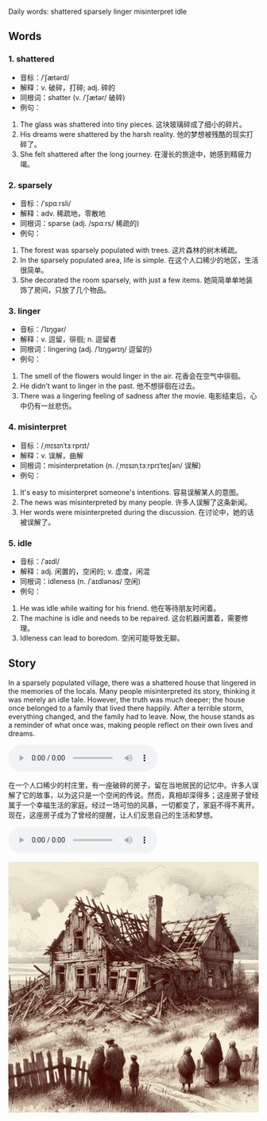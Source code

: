 Daily words: shattered sparsely linger misinterpret idle

## Words
### 1. shattered
- 音标：/ˈʃætərd/ <span style="cursor: pointer;" onclick="document.getElementById('audio-player-1').play()"><i class="fas fa-volume-up"></i></span>
<audio id="audio-player-1" src="audios/words/shattered.mp3" style="display:none;"></audio>
- 解释：v. 破碎，打碎; adj. 碎的
- 同根词：shatter (v. /ˈʃætər/ 破碎)
- 例句：
1. The glass was shattered into tiny pieces.  这块玻璃碎成了细小的碎片。
2. His dreams were shattered by the harsh reality.  他的梦想被残酷的现实打碎了。
3. She felt shattered after the long journey.  在漫长的旅途中，她感到精疲力竭。

### 2. sparsely
- 音标：/ˈspɑːrsli/ <span style="cursor: pointer;" onclick="document.getElementById('audio-player-2').play()"><i class="fas fa-volume-up"></i></span>
<audio id="audio-player-2" src="audios/words/sparsely.mp3" style="display:none;"></audio>
- 解释：adv. 稀疏地，零散地
- 同根词：sparse (adj. /spɑːrs/ 稀疏的)
- 例句：
1. The forest was sparsely populated with trees.  这片森林的树木稀疏。
2. In the sparsely populated area, life is simple.  在这个人口稀少的地区，生活很简单。
3. She decorated the room sparsely, with just a few items.  她简简单单地装饰了房间，只放了几个物品。

### 3. linger
- 音标：/ˈlɪŋɡər/ <span style="cursor: pointer;" onclick="document.getElementById('audio-player-3').play()"><i class="fas fa-volume-up"></i></span>
<audio id="audio-player-3" src="audios/words/linger.mp3" style="display:none;"></audio>
- 解释：v. 逗留，徘徊; n. 逗留者
- 同根词：lingering (adj. /ˈlɪŋɡərɪŋ/ 逗留的)
- 例句：
1. The smell of the flowers would linger in the air.  花香会在空气中徘徊。
2. He didn’t want to linger in the past.  他不想徘徊在过去。
3. There was a lingering feeling of sadness after the movie.  电影结束后，心中仍有一丝悲伤。

### 4. misinterpret
- 音标：/ˌmɪsɪnˈtɜːrprɪt/ <span style="cursor: pointer;" onclick="document.getElementById('audio-player-4').play()"><i class="fas fa-volume-up"></i></span>
<audio id="audio-player-4" src="audios/words/misinterpret.mp3" style="display:none;"></audio>
- 解释：v. 误解，曲解
- 同根词：misinterpretation (n. /ˌmɪsɪnˌtɜːrprɪˈteɪʃən/ 误解)
- 例句：
1. It's easy to misinterpret someone's intentions.  容易误解某人的意图。
2. The news was misinterpreted by many people.  许多人误解了这条新闻。
3. Her words were misinterpreted during the discussion.  在讨论中，她的话被误解了。

### 5. idle
- 音标：/ˈaɪdl/ <span style="cursor: pointer;" onclick="document.getElementById('audio-player-5').play()"><i class="fas fa-volume-up"></i></span>
<audio id="audio-player-5" src="audios/words/idle.mp3" style="display:none;"></audio>
- 解释：adj. 闲置的，空闲的; v. 虚度，闲混
- 同根词：idleness (n. /ˈaɪdlənəs/ 空闲)
- 例句：
1. He was idle while waiting for his friend.  他在等待朋友时闲着。
2. The machine is idle and needs to be repaired.  这台机器闲置着，需要修理。
3. Idleness can lead to boredom.  空闲可能导致无聊。

## Story
In a sparsely populated village, there was a shattered house that lingered in the memories of the locals. Many people misinterpreted its story, thinking it was merely an idle tale. However, the truth was much deeper; the house once belonged to a family that lived there happily. After a terrible storm, everything changed, and the family had to leave. Now, the house stands as a reminder of what once was, making people reflect on their own lives and dreams.

<audio controls>
  <source src="https://files.dwong.top/story/2024-08-14-english.mp3" type="audio/mpeg">
  你的浏览器不支持音频元素。
</audio>
  

在一个人口稀少的村庄里，有一座破碎的房子，留在当地居民的记忆中。许多人误解了它的故事，以为这只是一个空闲的传说。然而，真相却深得多；这座房子曾经属于一个幸福生活的家庭。经过一场可怕的风暴，一切都变了，家庭不得不离开。现在，这座房子成为了曾经的提醒，让人们反思自己的生活和梦想。

<audio controls>
  <source src="https://files.dwong.top/story/2024-08-14-chinese.mp3" type="audio/mpeg">
  你的浏览器不支持音频元素。
</audio>
  

![story](./images/2024-08-14.png)

